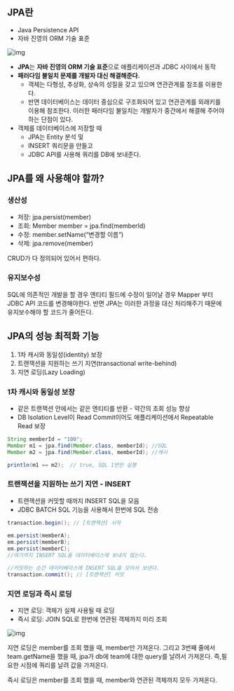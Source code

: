 ## JPA란

- Java Persistence API
- 자바 진영의 ORM 기술 표준

![img](https://github.com/mistyblue0302/TIL/blob/main/Image/JPA.png)

- **JPA**는 **자바 진영의 ORM 기술 표준**으로 애플리케이션과 JDBC 사이에서 동작
- **패러다임 불일치 문제를 개발자 대신 해결해준다.**
  - 객체는 다형성, 추상화, 상속의 성질을 갖고 있으며 연관관계를 참조를 이용한다.
  - 반면 데이터베이스는 데이터 중심으로 구조화되어 있고 연관관계를 외래키를 이용해 참조한다. 이러한 패러다임 불일치는 개발자가 중간에서 해결해 주어야하는 단점이 있다.
- 객체를 데이터베이스에 저장할 때
  - JPA는 Entity 분석 및
  - INSERT 쿼리문을 만들고
  - JDBC API를 사용해 쿼리를 DB에 보내준다.

## JPA를 왜 사용해야 할까?

### 생산성

- 저장: jpa.persist(member)
- 조회: Member member = jpa.find(memberId)
- 수정: member.setName(“변경할 이름”)
- 삭제: jpa.remove(member)

CRUD가 다 정의되어 있어서 편하다.

### 유지보수성

SQL에 의존적인 개발을 할 경우 엔티티 필드에 수정이 일어날 경우 Mapper 부터 JDBC API 코드를 변경해야한다. 반면 JPA는 이러한 과정을 대신 처리해주기 때문에 유지보수해야 할 코드가 줄어든다.

## JPA의 성능 최적화 기능

1. 1차 캐시와 동일성(identity) 보장
2. 트랜잭션을 지원하는 쓰기 지연(transactional write-behind)
3. 지연 로딩(Lazy Loading)

### 1차 캐시와 동일성 보장

- 같은 트랜잭션 안에서는 같은 엔티티를 반환 - 약간의 조회 성능 향상
- DB Isolation Level이 Read Commit이어도 애플리케이션에서 Repeatable Read 보장
  
~~~ java
String memberId = "100";
Member m1 = jpa.find(Member.class, memberId); //SQL
Member m2 = jpa.find(Member.class, memberId); //캐시

println(m1 == m2);  // true, SQL 1번만 실행
~~~

### 트랜잭션을 지원하는 쓰기 지연 - INSERT

- 트랜잭션을 커밋할 때까지 INSERT SQL을 모음
- JDBC BATCH SQL 기능을 사용해서 한번에 SQL 전송

~~~ java
transaction.begin(); // [트랜잭션] 시작
 
em.persist(memberA);
em.persist(memberB);
em.persist(memberC);
//여기까지 INSERT SQL을 데이터베이스에 보내지 않는다.

//커밋하는 순간 데이터베이스에 INSERT SQL을 모아서 보낸다.
transaction.commit(); // [트랜잭션] 커밋
~~~

### 지연 로딩과 즉시 로딩

- 지연 로딩: 객체가 실제 사용될 때 로딩
- 즉시 로딩: JOIN SQL로 한번에 연관된 객체까지 미리 조회

![img](https://github.com/mistyblue0302/TIL/blob/main/Image/laze%20loading.png)

지연 로딩은 member를 조회 했을 때, member만 가져온다. 그리고 3번째 줄에서 team.getName을 했을 때, jpa가 db에 team에 대한 query를 날려서 가져온다. 즉,필요한 시점에 쿼리를 날려 값을 가져온다.

즉시 로딩은 member를 조회 했을 때, member와 연관된 객체까지 모두 가져온다.
